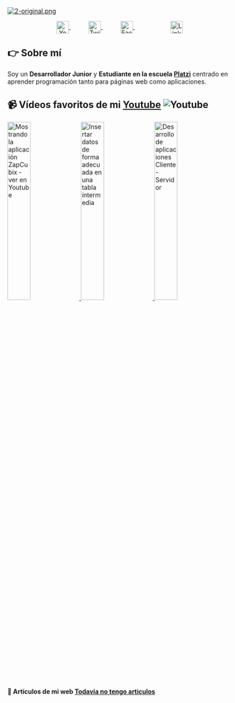 [![2-original.png](https://i.postimg.cc/x8vNYvM4/2-original.png)](https://www.youtube.com/channel/UCPAYVu6PiGRgAWbzxFM4xTg)

<p align="center">
    <a href="https://www.youtube.com/channel/UCPAYVu6PiGRgAWbzxFM4xTg" target="blank" style="margin: 0 20px;">
      <img align="center" src="https://simpleicons.org/icons/youtube.svg" alt="Youtube - Eduardo Fierro Pro" height="28px" width="28px" />
    </a>
    <a href="https://www.twitch.tv/wildercq" target="blank" style="margin: 0 20px;">
      <img align="center" src="https://simpleicons.org/icons/twitch.svg" alt="Twitch - Eduardo Fierro Pro" height="28px" width="28px" />
    </a>
    <a href="https://www.tiktok.com/@wildercahuayaquispe" target="blank" style="margin: 0 20px;">
      <img align="center" src="https://simpleicons.org/icons/tiktok.svg" alt="Facebook - Eduardo Fierro Pro" height="28px" width="28px" />
    </a>
    <a href="https://www.instagram.com/wildercahuayaquispe/" target=""blank" style="margin: 0 20px; >
      <img align="center" src="https://simpleicons.org/icons/instagram.svg" alt="instagram - Eduardo Fierro Pro" height="28px" width="28px" />
    </a>
    <a href="https://www.linkedin.com/in/wilder-cahuaya-quispe-b9730420a/" target="blank" style="margin: 0 20px;">
      <img align="center" src="https://simpleicons.org/icons/linkedin.svg" alt="Linkedin - Eduardo Fierro Pro" height="28px" width="28px" />
    </a>
</p>


## 👉 Sobre mí
Soy un **Desarrollador Junior** y **Estudiante en la escuela [Platzi](https://Platzi.com/)** centrado en aprender programación tanto para páginas web como aplicaciones.

## 📹 Vídeos favoritos de mi [Youtube](https://www.youtube.com/channel/UCPAYVu6PiGRgAWbzxFM4xTg) ![Youtube](https://img.shields.io/youtube/channel/subscribers/UC3iVwWjDFlcMW4NPVfS3-NA)
<a href='https://www.youtube.com/watch?v=xJD35JYs9zk&t=137s' title="Mostrando la aplicación ZapCubix - ver en Youtube" target='_blank'>
  <img width='32%'  src='https://i.postimg.cc/fLkVt4Xm/ZapCubix.png' alt='Mostrando la aplicación ZapCubix - ver en Youtube' />
</a>
<a href='https://www.youtube.com/watch?v=Aom18qbFCpo' title="Insertar datos de forma adecuada en una tabla intermedia" target='_blank'>
  <img width='32%' src='https://i.postimg.cc/FRKPnxkN/Agrgar-Tabla.png' alt='Insertar datos de forma adecuada en una tabla intermedia' />
</a>
<a href='https://www.youtube.com/watch?v=BqOi2ubkSeo&t=16s' title="Desarrollo de aplicaciones Cliente-Servidor" target='_blank'>
  <img width='32%' src='https://i.postimg.cc/ZqN3Yvkp/Cliente-servidor.png' alt='Desarrollo de aplicaciones Cliente-Servidor' />
</a>


#### 📝 Artículos de mi web [Todavía no tengo articulos](#)
